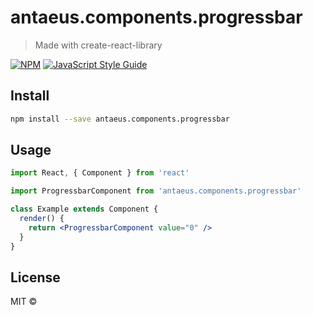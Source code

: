 # antaeus.components.progressbar

> Made with create-react-library

[![NPM](https://img.shields.io/npm/v/antaeus.components.progressbar.svg)](https://www.npmjs.com/package/antaeus.components.progressbar) [![JavaScript Style Guide](https://img.shields.io/badge/code_style-standard-brightgreen.svg)](https://standardjs.com)

## Install

```bash
npm install --save antaeus.components.progressbar
```

## Usage

```jsx
import React, { Component } from 'react'

import ProgressbarComponent from 'antaeus.components.progressbar'

class Example extends Component {
  render() {
    return <ProgressbarComponent value="0" />
  }
}
```

## License

MIT © [](https://github.com/)
